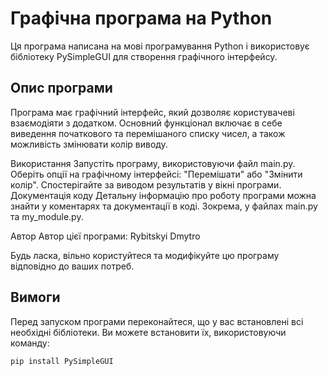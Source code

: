 # Графічна програма на Python

Ця програма написана на мові програмування Python і використовує бібліотеку PySimpleGUI для створення графічного інтерфейсу.

## Опис програми

Програма має графічний інтерфейс, який дозволяє користувачеві взаємодіяти з додатком. Основний функціонал включає в себе виведення початкового та перемішаного списку чисел, а також можливість змінювати колір виводу.

Використання
Запустіть програму, використовуючи файл main.py.
Оберіть опції на графічному інтерфейсі: "Перемішати" або "Змінити колір".
Спостерігайте за виводом результатів у вікні програми.
Документація коду
Детальну інформацію про роботу програми можна знайти у коментарях та документації в коді. Зокрема, у файлах main.py та my_module.py.

Автор
Автор цієї програми: Rybitskyi Dmytro

Будь ласка, вільно користуйтеся та модифікуйте цю програму відповідно до ваших потреб.

## Вимоги

Перед запуском програми переконайтеся, що у вас встановлені всі необхідні бібліотеки. Ви можете встановити їх, використовуючи команду:

```bash
pip install PySimpleGUI

